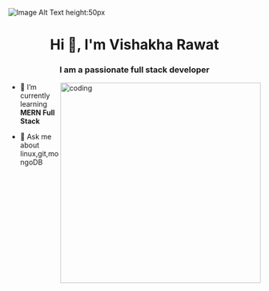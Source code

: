 ![Image Alt Text height:50px](https://c8.alamy.com/comp/J1805G/a-vector-illustration-of-female-programmer-coding-on-a-computer-J1805G.jpg)
<h1 align="center">Hi 👋, I'm Vishakha Rawat</h1>
<h3 align="center">I am a passionate full stack developer </h3>
<img align="right" alt="coding" width="400" src="https://user-images.githubusercontent.com/55389276/140866485-8fb1c876-9a8f-4d6a-98dc-08c4981eaf70.gif">

- 🌱 I’m currently learning **MERN Full Stack**

- 💬 Ask me about linux,git,mongoDB






